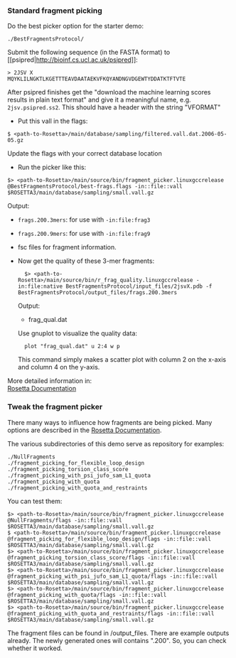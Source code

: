 ### Standard fragment picking

Do the best picker option for the starter demo: 

`./BestFragmentsProtocol/` 

Submit the following sequence (in the FASTA format) to 
[[psipred|http://bioinf.cs.ucl.ac.uk/psipred]]:

    > 2JSV X
    MQYKLILNGKTLKGETTTEAVDAATAEKVFKQYANDNGVDGEWTYDDATKTFTVTE

After psipred finishes get the "download the machine learning scores results in 
plain text format" and give it a meaningful name, e.g. `2jsv.psipred.ss2`. This 
should have a header with the string "VFORMAT"

* Put this vall in the flags:

 `$ <path-to-Rosetta>/main/database/sampling/filtered.vall.dat.2006-05-05.gz`

  Update the flags with your correct database location

* Run the picker like this:

 `$> <path-to-Rosetta>/main/source/bin/fragment_picker.linuxgccrelease @BestFragmentsProtocol/best-frags.flags -in::file::vall $ROSETTA3/main/database/sampling/small.vall.gz ` 

  Output:  
  
  * `frags.200.3mers`: for use with `-in:file:frag3`
  * `frags.200.9mers`: for use with `-in:file:frag9`
  * fsc files for fragment information.

* Now get the quality of these 3-mer fragments:

        $> <path-to-Rosetta>/main/source/bin/r_frag_quality.linuxgccrelease -in:file:native BestFragmentsProtocol/input_files/2jsvX.pdb -f BestFragmentsProtocol/output_files/frags.200.3mers

  Output:
  * frag_qual.dat

  Use gnuplot to visualize the quality data:

        plot "frag_qual.dat" u 2:4 w p

  This command simply makes a scatter plot with column 2 on the x-axis and 
  column 4 on the y-axis. 

More detailed information in:  
[Rosetta Documentation](https://www.rosettacommons.org/docs/wiki/application_documentation/utilities/app-fragment-picker)

### Tweak the fragment picker

There many ways to influence how fragments are being picked.
Many options are described in the [Rosetta Documentation](https://www.rosettacommons.org/docs/wiki/application_documentation/utilities/app-fragment-picker).

The various subdirectories of this demo serve as repository for examples:

```
./NullFragments  
./fragment_picking_for_flexible_loop_design
./fragment_picking_torsion_class_score
./fragment_picking_with_psi_jufo_sam_L1_quota
./fragment_picking_with_quota
./fragment_picking_with_quota_and_restraints  
```

You can test them:

```
$> <path-to-Rosetta>/main/source/bin/fragment_picker.linuxgccrelease @NullFragments/flags -in::file::vall $ROSETTA3/main/database/sampling/small.vall.gz
$ <path-to-Rosetta>/main/source/bin/fragment_picker.linuxgccrelease @fragment_picking_for_flexible_loop_design/flags -in::file::vall $ROSETTA3/main/database/sampling/small.vall.gz
$> <path-to-Rosetta>/main/source/bin/fragment_picker.linuxgccrelease @fragment_picking_torsion_class_score/flags -in::file::vall $ROSETTA3/main/database/sampling/small.vall.gz
$> <path-to-Rosetta>/main/source/bin/fragment_picker.linuxgccrelease @fragment_picking_with_psi_jufo_sam_L1_quota/flags -in::file::vall $ROSETTA3/main/database/sampling/small.vall.gz
$> <path-to-Rosetta>/main/source/bin/fragment_picker.linuxgccrelease @fragment_picking_with_quota/flags -in::file::vall $ROSETTA3/main/database/sampling/small.vall.gz
$> <path-to-Rosetta>/main/source/bin/fragment_picker.linuxgccrelease @fragment_picking_with_quota_and_restraints/flags -in::file::vall $ROSETTA3/main/database/sampling/small.vall.gz
```` 

The fragment files can be found in <whatever version you ran>/output_files. There are example outputs already. The newly generated ones will contains ".200". So, you can check whether it worked.

